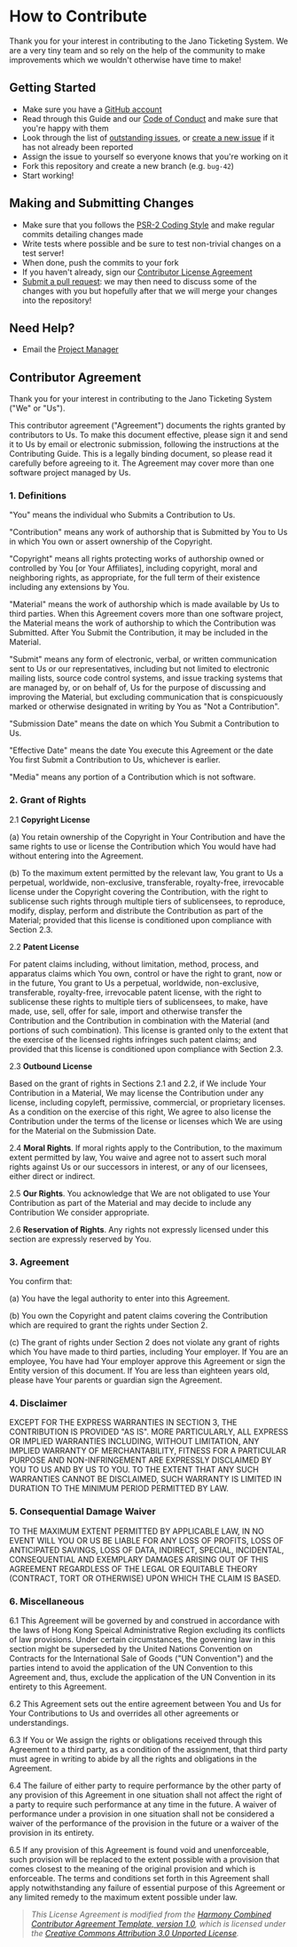 # How to Contribute
Thank you for your interest in contributing to the Jano Ticketing System. We are a very tiny team and so rely on the 
help of the community to make improvements which we wouldn't otherwise have time to make!

## Getting Started
* Make sure you have a [GitHub account](https://github.com/signup/free)
* Read through this Guide and our [Code of Conduct](CODE_OF_CONDUCT.md) and make sure that you're happy with them
* Look through the list of [outstanding issues](https://github.com/jano-may-ball/ticketing/issues), or 
[create a new issue](https://github.com/jano-may-ball/ticketing/issues/new) if it has not already been reported
* Assign the issue to yourself so everyone knows that you're working on it
* Fork this repository and create a new branch (e.g. `bug-42`) 
* Start working!

## Making and Submitting Changes
* Make sure that you follows the [PSR-2 Coding Style](http://www.php-fig.org/psr/psr-2/) and make regular commits 
detailing changes made
* Write tests where possible and be sure to test non-trivial changes on a test server!
* When done, push the commits to your fork
* If you haven't already, sign our [Contributor License Agreement](https://www.clahub.com/agreements/jano-may-ball/ticketing)
* [Submit a pull request](https://github.com/jano-may-ball/ticketing/compare): we may then need to discuss some of the 
changes with you but hopefully after that we will merge your changes into the repository!

## Need Help?
* Email the [Project Manager](mailto:hi@andrewying.com)

## Contributor Agreement
Thank you for your interest in contributing to the Jano Ticketing System ("We" or "Us").

This contributor agreement ("Agreement") documents the rights granted by contributors to Us. To make this document 
effective, please sign it and send it to Us by email or electronic submission, following the instructions at the 
Contributing Guide. This is a legally binding document, so please read it carefully before agreeing to it. The 
Agreement may cover more than one software project managed by Us.

### 1. Definitions

"You" means the individual who Submits a Contribution to Us.

"Contribution" means any work of authorship that is Submitted by You to Us in which You own or assert ownership of the 
Copyright. 

"Copyright" means all rights protecting works of authorship owned or controlled by You [or Your Affiliates], including 
copyright, moral and neighboring rights, as appropriate, for the full term of their existence including any extensions 
by You.

"Material" means the work of authorship which is made available by Us to third parties. When this Agreement covers more 
than one software project, the Material means the work of authorship to which the Contribution was Submitted. After You 
Submit the Contribution, it may be included in the Material.

"Submit" means any form of electronic, verbal, or written communication sent to Us or our representatives, including 
but not limited to electronic mailing lists, source code control systems, and issue tracking systems that are managed 
by, or on behalf of, Us for the purpose of discussing and improving the Material, but excluding communication that is 
conspicuously marked or otherwise designated in writing by You as "Not a Contribution".

"Submission Date" means the date on which You Submit a Contribution to Us.

"Effective Date" means the date You execute this Agreement or the date You first Submit a Contribution to Us, whichever 
is earlier.

"Media" means any portion of a Contribution which is not software.

### 2. Grant of Rights

2.1 **Copyright License**

(a) You retain ownership of the Copyright in Your Contribution and have the same rights to use or license the 
Contribution which You would have had without entering into the Agreement.

(b) To the maximum extent permitted by the relevant law, You grant to Us a perpetual, worldwide, non-exclusive, 
transferable, royalty-free, irrevocable license under the Copyright covering the Contribution, with the right to 
sublicense such rights through multiple tiers of sublicensees, to reproduce, modify, display, perform and distribute 
the Contribution as part of the Material; provided that this license is conditioned upon compliance with Section 2.3.

2.2 **Patent License**

For patent claims including, without limitation, method, process, and apparatus claims which You own, control or have 
the right to grant, now or in the future, You grant to Us a perpetual, worldwide, non-exclusive, transferable, 
royalty-free, irrevocable patent license, with the right to sublicense these rights to multiple tiers of sublicensees, 
to make, have made, use, sell, offer for sale, import and otherwise transfer the Contribution and the Contribution in 
combination with the Material (and portions of such combination). This license is granted only to the extent that the 
exercise of the licensed rights infringes such patent claims; and provided that this license is conditioned upon 
compliance with Section 2.3.

2.3 **Outbound License**

Based on the grant of rights in Sections 2.1 and 2.2, if We include Your Contribution in a Material, We may license the 
Contribution under any license, including copyleft, permissive, commercial, or proprietary licenses. As a condition on 
the exercise of this right, We agree to also license the Contribution under the terms of the license or licenses which 
We are using for the Material on the Submission Date.

2.4 **Moral Rights**. If moral rights apply to the Contribution, to the maximum extent permitted by law, You waive and 
agree not to assert such moral rights against Us or our successors in interest, or any of our licensees, either direct 
or indirect.

2.5 **Our Rights**. You acknowledge that We are not obligated to use Your Contribution as part of the Material and may 
decide to include any Contribution We consider appropriate.

2.6 **Reservation of Rights**. Any rights not expressly licensed under this section are expressly reserved by You.

### 3. Agreement

You confirm that:

(a) You have the legal authority to enter into this Agreement.

(b) You own the Copyright and patent claims covering the Contribution which are required to grant the rights under 
Section 2.

(c) The grant of rights under Section 2 does not violate any grant of rights which You have made to third parties, 
including Your employer. If You are an employee, You have had Your employer approve this Agreement or sign the Entity 
version of this document. If You are less than eighteen years old, please have Your parents or guardian sign the 
Agreement.

### 4. Disclaimer

EXCEPT FOR THE EXPRESS WARRANTIES IN SECTION 3, THE CONTRIBUTION IS PROVIDED "AS IS". MORE PARTICULARLY, ALL EXPRESS OR 
IMPLIED WARRANTIES INCLUDING, WITHOUT LIMITATION, ANY IMPLIED WARRANTY OF MERCHANTABILITY, FITNESS FOR A PARTICULAR 
PURPOSE AND NON-INFRINGEMENT ARE EXPRESSLY DISCLAIMED BY YOU TO US AND BY US TO YOU. TO THE EXTENT THAT ANY SUCH 
WARRANTIES CANNOT BE DISCLAIMED, SUCH WARRANTY IS LIMITED IN DURATION TO THE MINIMUM PERIOD PERMITTED BY LAW.

### 5. Consequential Damage Waiver

TO THE MAXIMUM EXTENT PERMITTED BY APPLICABLE LAW, IN NO EVENT WILL YOU OR US BE LIABLE FOR ANY LOSS OF PROFITS, LOSS 
OF ANTICIPATED SAVINGS, LOSS OF DATA, INDIRECT, SPECIAL, INCIDENTAL, CONSEQUENTIAL AND EXEMPLARY DAMAGES ARISING OUT OF 
THIS AGREEMENT REGARDLESS OF THE LEGAL OR EQUITABLE THEORY (CONTRACT, TORT OR OTHERWISE) UPON WHICH THE CLAIM IS BASED.

### 6. Miscellaneous

6.1 This Agreement will be governed by and construed in accordance with the laws of Hong Kong Speical Administrative 
Region excluding its conflicts of law provisions. Under certain circumstances, the governing law in this section might 
be superseded by the United Nations Convention on Contracts for the International Sale of Goods ("UN Convention") and 
the parties intend to avoid the application of the UN Convention to this Agreement and, thus, exclude the application 
of the UN Convention in its entirety to this Agreement.

6.2 This Agreement sets out the entire agreement between You and Us for Your Contributions to Us and overrides all 
other agreements or understandings.

6.3 If You or We assign the rights or obligations received through this Agreement to a third party, as a condition of 
the assignment, that third party must agree in writing to abide by all the rights and obligations in the Agreement.

6.4 The failure of either party to require performance by the other party of any provision of this Agreement in one 
situation shall not affect the right of a party to require such performance at any time in the future. A waiver of 
performance under a provision in one situation shall not be considered a waiver of the performance of the provision in 
the future or a waiver of the provision in its entirety.

6.5 If any provision of this Agreement is found void and unenforceable, such provision will be replaced to the extent 
possible with a provision that comes closest to the meaning of the original provision and which is enforceable. The 
terms and conditions set forth in this Agreement shall apply notwithstanding any failure of essential purpose of this 
Agreement or any limited remedy to the maximum extent possible under law.

>*This License Agreement is modified from the [Harmony Combined Contributor Agreement Template, version 1.0](http://www.harmonyagreements.org/docs/ha-combined-v1.html), which is licensed under the [Creative Commons Attribution 3.0 Unported License](https://creativecommons.org/licenses/by/3.0/).*